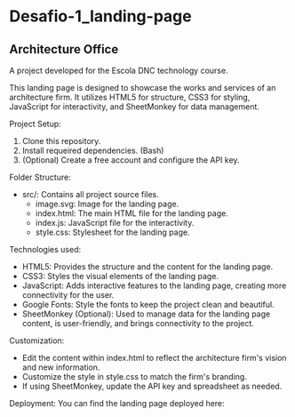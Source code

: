 # Desafio-1_landing-page
## Architecture Office

A project developed for the Escola DNC technology course.

This landing page is designed to showcase the works and services of an architecture firm.
It utilizes HTML5 for structure, CSS3 for styling, JavaScript for interactivity, and 
SheetMonkey for data management.

Project Setup:
 1. Clone this repository.
 2. Install requeired dependencies. (Bash)
 3. (Optional) Create a free account and configure the API key.

Folder Structure:
* src/: Contains all project source files.
  * image.svg: Image for the landing page.
  * index.html: The main HTML file for the landing page.
  * index.js: JavaScript file for the interactivity.
  * style.css: Stylesheet for the landing page.

Technologies used:
- HTML5: Provides the structure and the content for the landing page.
- CSS3: Styles the visual elements of the landing page.
- JavaScript: Adds interactive features to the landing page, creating more connectivity for the user.
- Google Fonts: Style the fonts to keep the project clean and beautiful.
- SheetMonkey (Optional): Used to manage data for the landing page content, is user-friendly, and brings connectivity to the project.

Customization:
* Edit the content within index.html to reflect the architecture firm's vision and new information.
* Customize the style in style.css to match the firm's branding.
* If using SheetMonkey, update the API key and spreadsheet as needed.

Deployment:
You can find the landing page deployed here:


